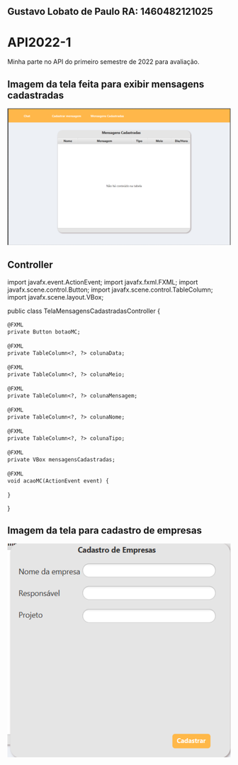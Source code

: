 ## Gustavo Lobato de Paulo RA: 1460482121025

# API2022-1
Minha parte no API do primeiro semestre de 2022 para avaliação.


## Imagem da tela feita para exibir mensagens cadastradas
<img src="https://github.com/Gustavoldp/API2022-1/blob/master/TelaMensagemCadastrada.png">


## Controller

import javafx.event.ActionEvent;
import javafx.fxml.FXML;
import javafx.scene.control.Button;
import javafx.scene.control.TableColumn;
import javafx.scene.layout.VBox;

public class TelaMensagensCadastradasController {

    @FXML
    private Button botaoMC;

    @FXML
    private TableColumn<?, ?> colunaData;

    @FXML
    private TableColumn<?, ?> colunaMeio;

    @FXML
    private TableColumn<?, ?> colunaMensagem;

    @FXML
    private TableColumn<?, ?> colunaNome;

    @FXML
    private TableColumn<?, ?> colunaTipo;

    @FXML
    private VBox mensagensCadastradas;

    @FXML
    void acaoMC(ActionEvent event) {

    }

}


## Imagem da tela para cadastro de empresas

<img src="https://github.com/Gustavoldp/API2022-1/blob/master/TelaCadastroEmpresa.png">

